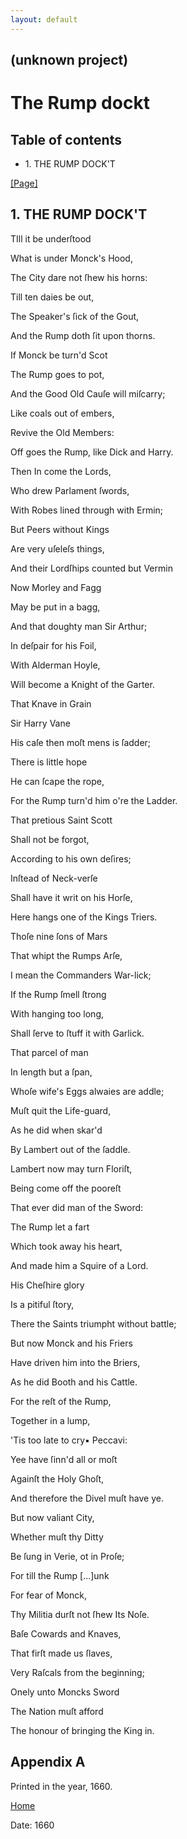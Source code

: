 ```yaml
---
layout: default
---
```

## (unknown project)

# The Rump dockt

## Table of contents

  * 1\. THE RUMP DOCK'T

[[Page]](http://eebo.chadwyck.com/downloadtiff?vid=163664&page=1)

## 1\. THE RUMP DOCK'T

TIll it be underſtood

What is under Monck's Hood,

The City dare not ſhew his horns:

Till ten daies be out,

The Speaker's ſick of the Gout,

And the Rump doth ſit upon thorns.

If Monck be turn'd Scot

The Rump goes to pot,

And the Good Old Cauſe will miſcarry;

Like coals out of embers,

Revive the Old Members:

Off goes the Rump, like Dick and Harry.

Then In come the Lords,

Who drew Parlament ſwords,

With Robes lined through with Ermin;

But Peers without Kings

Are very uſeleſs things,

And their Lordſhips counted but Vermin

Now Morley and Fagg

May be put in a bagg,

And that doughty man Sir Arthur;

In deſpair for his Foil,

With Alderman Hoyle,

Will become a Knight of the Garter.

That Knave in Grain

Sir Harry Vane

His caſe then moſt mens is ſadder;

There is little hope

He can ſcape the rope,

For the Rump turn'd him o're the Ladder.

That pretious Saint Scott

Shall not be forgot,

According to his own deſires;

Inſtead of Neck-verſe

Shall have it writ on his Horſe,

Here hangs one of the Kings Triers.

Thoſe nine ſons of Mars

That whipt the Rumps Arſe,

I mean the Commanders War-lick;

If the Rump ſmell ſtrong

With hanging too long,

Shall ſerve to ſtuff it with Garlick.

That parcel of man

In length but a ſpan,

Whoſe wife's Eggs alwaies are addle;

Muſt quit the Life-guard,

As he did when skar'd

By Lambert out of the ſaddle.

Lambert now may turn Floriſt,

Being come off the pooreſt

That ever did man of the Sword:

The Rump let a fart

Which took away his heart,

And made him a Squire of a Lord.

His Cheſhire glory

Is a pitiful ſtory,

There the Saints triumpht without battle;

But now Monck and his Friers

Have driven him into the Briers,

As he did Booth and his Cattle.

For the reſt of the Rump,

Together in a lump,

'Tis too late to cry▪ Peccavi:

Yee have ſinn'd all or moſt

Againſt the Holy Ghoſt,

And therefore the Divel muſt have ye.

But now valiant City,

Whether muſt thy Ditty

Be ſung in Verie, ot in Proſe;

For till the Rump [...]unk

For fear of Monck,

Thy Militia durſt not ſhew Its Noſe.

Baſe Cowards and Knaves,

That firſt made us ſlaves,

Very Raſcals from the beginning;

Onely unto Moncks Sword

The Nation muſt afford

The honour of bringing the King in.

## Appendix A

Printed in the year, 1660.

[Home](/)

Date: 1660  

